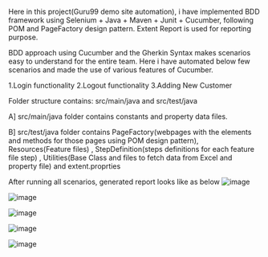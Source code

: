 Here in this project(Guru99 demo site automation), i have implemented BDD framework using Selenium + Java + Maven + Junit + Cucumber, following POM and PageFactory design pattern. Extent Report is used for reporting purpose.

BDD approach using Cucumber and the Gherkin Syntax makes scenarios easy to understand for the entire team. Here i have automated below few scenarios and made the use of various features of Cucumber.

1.Login functionality         2.Logout functionality            3.Adding New Customer


Folder structure contains: src/main/java and src/test/java

A] src/main/java folder contains constants and property data files.

B] src/test/java folder contains PageFactory(webpages with the elements and methods for those pages using POM design pattern), Resources(Feature files) , StepDefinition(steps definitions for each feature file step) , Utilities(Base Class and files to fetch data from Excel and property file) and extent.proprties


After running all scenarios, generated report looks like as below
![image](https://github.com/user-attachments/assets/75ad0bb3-b134-4e38-aa84-2c4d618bb28a)

![image](https://github.com/user-attachments/assets/a70f4814-0239-42bf-aba9-267c23518347)

![image](https://github.com/user-attachments/assets/bc90eaf8-b9ea-4f04-a9c1-d09f3a4b9a6a)

![image](https://github.com/user-attachments/assets/e1210b4e-8ea3-43d8-839b-b998cf6d2f48)

![image](https://github.com/user-attachments/assets/ce2ff938-493c-4924-950e-59c5c34e1cd4)




